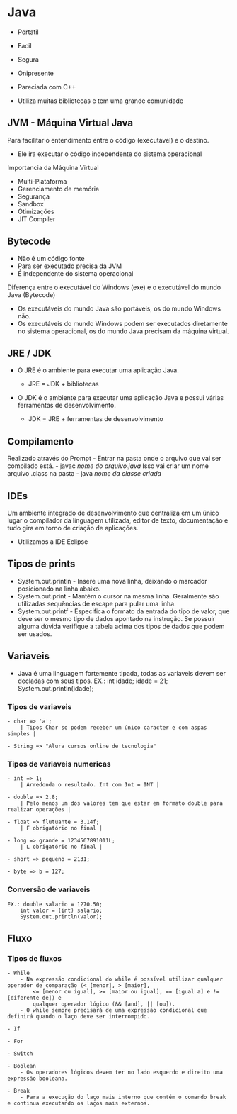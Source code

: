 # Java 
- Portatil 
- Facil
- Segura 
- Onipresente



- Pareciada com C++
- Utiliza muitas bibliotecas e tem uma grande comunidade 

## JVM - Máquina Virtual Java 
Para facilitar o entendimento entre o código (executável) e o destino. 
- Ele ira executar o código independente do sistema operacional

Importancia da Máquina Virtual 
- Multi-Plataforma 
- Gerenciamento de memória 
- Segurança 
- Sandbox
- Otimizações 
- JIT Compiler

## Bytecode
- Não é um código fonte
- Para ser executado precisa da JVM
- É independente do sistema operacional

Diferença entre o executável do Windows (exe) e o executável do mundo Java (Bytecode)
- Os executáveis do mundo Java são portáveis, os do mundo Windows não. 
- Os executáveis do mundo Windows podem ser executados diretamente no sistema operacional, os do mundo Java precisam da máquina virtual.

## JRE / JDK 
- O JRE é o ambiente para executar uma aplicação Java.
    - JRE = JDK + bibliotecas

- O JDK é o ambiente para executar uma aplicação Java e possui várias ferramentas de desenvolvimento. 
    - JDK = JRE + ferramentas de desenvolvimento

## Compilamento 
Realizado através do Prompt
    - Entrar na pasta onde o arquivo que vai ser compilado está.
    - javac *nome do arquivo.java*
        Isso vai criar um nome arquivo .class na pasta 
    - java *nome da classe criada*

## IDEs 
Um ambiente integrado de desenvolvimento que centraliza em um único lugar o compilador da linguagem utilizada, editor de texto, documentação e tudo gira em torno de criação de aplicações.

- Utilizamos a IDE Eclipse

## Tipos de prints
- System.out.println - Insere uma nova linha, deixando o marcador posicionado na linha abaixo.
- System.out.print - Mantém o cursor na mesma linha. Geralmente são utilizadas sequências de escape para pular uma linha.
- System.out.printf - Especifica o formato da entrada do tipo de valor, que deve ser o mesmo tipo de dados apontado na
    instrução. Se possuir alguma dúvida verifique a tabela acima dos tipos de dados que podem ser usados.

## Variaveis 
- Java é uma linguagem fortemente tipada, todas as variaveis devem ser decladas com seus tipos.
    EX.: int idade; 
        idade = 21; 
        System.out.println(idade);

### Tipos de variaveis
    - char => 'a';
        | Tipos Char so podem receber um único caracter e com aspas simples |

    - String => "Alura cursos online de tecnologia"

### Tipos de variaveis numericas
    - int => 1;
        | Arredonda o resultado. Int com Int = INT |

    - double => 2.8;
        | Pelo menos um dos valores tem que estar em formato double para realizar operações |

    - float => flutuante = 3.14f;
        | F obrigatório no final |

    - long => grande = 1234567891011L; 
        | L obrigatório no final |

    - short => pequeno = 2131;

    - byte => b = 127;

### Conversão de variaveis 
    EX.: double salario = 1270.50;
        int valor = (int) salario;
        System.out.println(valor);
    
## Fluxo 
### Tipos de fluxos
    - While
        - Na expressão condicional do while é possível utilizar qualquer operador de comparação (< [menor], > [maior], 
            <= [menor ou igual], >= [maior ou igual], == [igual a] e != [diferente de]) e 
            qualquer operador lógico (&& [and], || [ou]).
        - O while sempre precisará de uma expressão condicional que definirá quando o laço deve ser interrompido.

    - If
    
    - For 
    
    - Switch

    - Boolean
        - Os operadores lógicos devem ter no lado esquerdo e direito uma expressão booleana.
    
    - Break
        - Para a execução do laço mais interno que contém o comando break e continua executando os laços mais externos.

